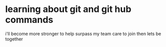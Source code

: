 # learning about git and git hub commands

i'll become more stronger to help surpass my team
care to join then lets be together
